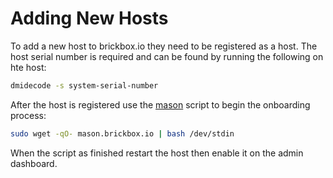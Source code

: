 # Adding New Hosts

To add a new host to brickbox.io they need to be registered as a host. The host serial number is required and can be found by running the following on hte host:

```bash
dmidecode -s system-serial-number
```

After the host is registered use the [mason](https://github.com/brickbox-io/mason) script to begin the onboarding process:

```bash
sudo wget -qO- mason.brickbox.io | bash /dev/stdin
```

When the script as finished restart the host then enable it on the admin dashboard.
